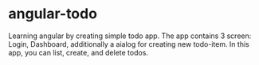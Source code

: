 # angular-todo

Learning angular by creating simple todo app.
The app contains 3 screen: Login, Dashboard, additionally a aialog for creating new todo-item.
In this app, you can list, create, and delete todos.
